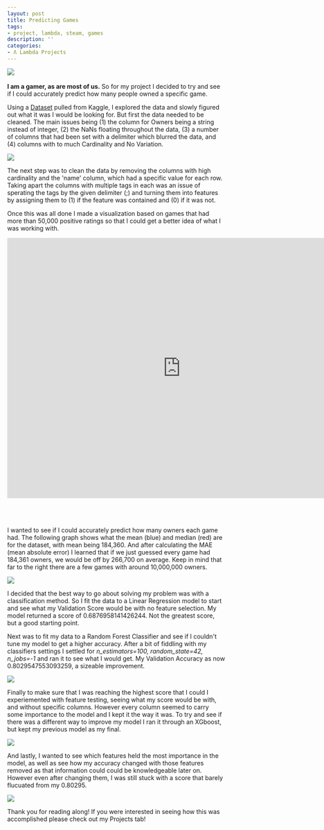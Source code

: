 ```yaml
---
layout: post
title: Predicting Games
tags:
- project, lambda, steam, games
description: ''
categories:
- Λ Lambda Projects
---
```


<img src="https://i.imgur.com/5YBERI3.jpg">
<br>
<br>
<b>I am a gamer, as are most of us.</b> So for my project I decided to try and see if I could accurately predict how many people owned a specific game.


Using a <a href="https://www.kaggle.com/tamber/steam-video-games">Dataset</a> pulled from Kaggle, I explored the data and slowly figured out what it was I would be looking for. But first the data needed to be cleaned. The main issues being (1) the column for Owners being a string instead of integer, (2) the NaNs floating throughout the data, (3) a number of columns that had been set with a delimiter which blurred the data, and (4) columns with to much Cardinality and No Variation.


<img src="https://i.imgur.com/32lozNA.png">


The next step was to clean the data by removing the columns with high cardinality and the 'name' column, which had a specific value for each row. Taking apart the columns with multiple tags in each was an issue of sperating the tags by the given delimiter (;) and turning them into features by assigning them to (1) if the feature was contained and (0) if it was not.

Once this was all done I made a visualization based on games that had more than 50,000 positive ratings so that I could get a better idea of what I was working with.

<div>
<iframe style="display: block; margin: auto;" height="600" width="800" src="https://jace-hambrick.github.io/space-jekyll-template/assets/numberofownerstest.html" frameborder="0" allowfullscreen></iframe>
</div>
<br>
<br>
<br>

I wanted to see if I could accurately predict how many owners each game had. The following graph shows what the mean (blue) and median (red) are for the dataset, with mean being 184,360. And after calculating the MAE (mean absolute error) I learned that if we just guessed every game had 184,361 owners, we would be off by 266,700 on average. Keep in mind that far to the right there are a few games with around 10,000,000 owners.


<img src="https://i.imgur.com/bBdwcpj.png">

I decided that the best way to go about solving my problem was with a classification method. So I fit the data to a Linear Regression model to start and see what my Validation Score would be with no feature selection. My model returned a score of 0.6876958141426244. Not the greatest score, but a good starting point.

Next was to fit my data to a Random Forest Classifier and see if I couldn't tune my model to get a higher accuracy. After a bit of fiddling with my classifiers settings I settled for <i>n_estimators=100, random_state=42, n_jobs=-1</i> and ran it to see what I would get. My Validation Accuracy as now 0.8029547553093259, a sizeable improvement.

<img src="https://i.imgur.com/CC7RE5N.png">


Finally to make sure that I was reaching the highest score that I could I experiemented with feature testing, seeing what my score would be with, and without specific columns. However every column seemed to carry some importance to the model and I kept it the way it was. To try and see if there was a different way to improve my model I ran it through an XGboost, but kept my previous model as my final.

<img src="https://i.imgur.com/kubsInh.png">

And lastly, I wanted to see which features held the most importance in the model, as well as see how my accuracy changed with those features removed as that information could could be knowledgeable later on. However even after changing them, I was still stuck with a score that barely flucuated from my 0.80295.

<img src="https://i.imgur.com/CC7RE5N.png">

Thank you for reading along!
If you were interested in seeing how this was accomplished please check out my Projects tab!

